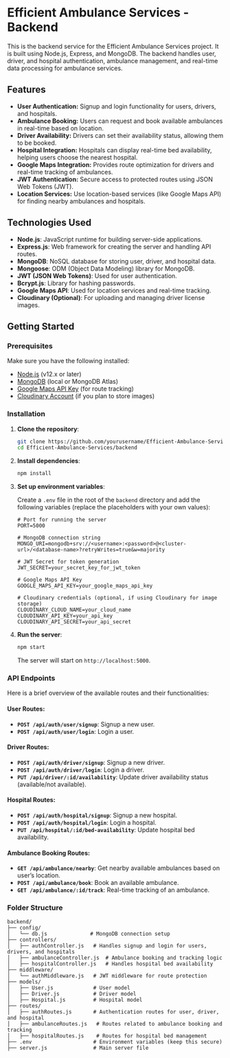 # Efficient Ambulance Services - Backend

This is the backend service for the Efficient Ambulance Services project. It is built using Node.js, Express, and MongoDB. The backend handles user, driver, and hospital authentication, ambulance management, and real-time data processing for ambulance services.

## Features

- **User Authentication:** Signup and login functionality for users, drivers, and hospitals.
- **Ambulance Booking:** Users can request and book available ambulances in real-time based on location.
- **Driver Availability:** Drivers can set their availability status, allowing them to be booked.
- **Hospital Integration:** Hospitals can display real-time bed availability, helping users choose the nearest hospital.
- **Google Maps Integration:** Provides route optimization for drivers and real-time tracking of ambulances.
- **JWT Authentication:** Secure access to protected routes using JSON Web Tokens (JWT).
- **Location Services:** Use location-based services (like Google Maps API) for finding nearby ambulances and hospitals.

## Technologies Used

- **Node.js**: JavaScript runtime for building server-side applications.
- **Express.js**: Web framework for creating the server and handling API routes.
- **MongoDB**: NoSQL database for storing user, driver, and hospital data.
- **Mongoose**: ODM (Object Data Modeling) library for MongoDB.
- **JWT (JSON Web Tokens)**: Used for user authentication.
- **Bcrypt.js**: Library for hashing passwords.
- **Google Maps API**: Used for location services and real-time tracking.
- **Cloudinary (Optional)**: For uploading and managing driver license images.

## Getting Started

### Prerequisites

Make sure you have the following installed:

- [Node.js](https://nodejs.org/) (v12.x or later)
- [MongoDB](https://www.mongodb.com/) (local or MongoDB Atlas)
- [Google Maps API Key](https://developers.google.com/maps/documentation/javascript/get-api-key) (for route tracking)
- [Cloudinary Account](https://cloudinary.com/) (if you plan to store images)

### Installation

1. **Clone the repository**:

    ```bash
    git clone https://github.com/yourusername/Efficient-Ambulance-Services.git
    cd Efficient-Ambulance-Services/backend
    ```

2. **Install dependencies**:

    ```bash
    npm install
    ```

3. **Set up environment variables**:

    Create a `.env` file in the root of the `backend` directory and add the following variables (replace the placeholders with your own values):

    ```plaintext
    # Port for running the server
    PORT=5000

    # MongoDB connection string
    MONGO_URI=mongodb+srv://<username>:<password>@<cluster-url>/<database-name>?retryWrites=true&w=majority

    # JWT Secret for token generation
    JWT_SECRET=your_secret_key_for_jwt_token

    # Google Maps API Key
    GOOGLE_MAPS_API_KEY=your_google_maps_api_key

    # Cloudinary credentials (optional, if using Cloudinary for image storage)
    CLOUDINARY_CLOUD_NAME=your_cloud_name
    CLOUDINARY_API_KEY=your_api_key
    CLOUDINARY_API_SECRET=your_api_secret
    ```

4. **Run the server**:

    ```bash
    npm start
    ```

    The server will start on `http://localhost:5000`.

### API Endpoints

Here is a brief overview of the available routes and their functionalities:

#### **User Routes:**
- **`POST /api/auth/user/signup`**: Signup a new user.
- **`POST /api/auth/user/login`**: Login a user.

#### **Driver Routes:**
- **`POST /api/auth/driver/signup`**: Signup a new driver.
- **`POST /api/auth/driver/login`**: Login a driver.
- **`PUT /api/driver/:id/availability`**: Update driver availability status (available/not available).

#### **Hospital Routes:**
- **`POST /api/auth/hospital/signup`**: Signup a new hospital.
- **`POST /api/auth/hospital/login`**: Login a hospital.
- **`PUT /api/hospital/:id/bed-availability`**: Update hospital bed availability.

#### **Ambulance Booking Routes:**
- **`GET /api/ambulance/nearby`**: Get nearby available ambulances based on user’s location.
- **`POST /api/ambulance/book`**: Book an available ambulance.
- **`GET /api/ambulance/:id/track`**: Real-time tracking of an ambulance.

### Folder Structure

```plaintext
backend/
├── config/
│   └── db.js              # MongoDB connection setup
├── controllers/
│   ├── authController.js   # Handles signup and login for users, drivers, and hospitals
│   ├── ambulanceController.js  # Ambulance booking and tracking logic
│   ├── hospitalController.js   # Handles hospital bed availability
├── middleware/
│   └── authMiddleware.js   # JWT middleware for route protection
├── models/
│   ├── User.js             # User model
│   ├── Driver.js           # Driver model
│   ├── Hospital.js         # Hospital model
├── routes/
│   ├── authRoutes.js       # Authentication routes for user, driver, and hospital
│   ├── ambulanceRoutes.js   # Routes related to ambulance booking and tracking
│   ├── hospitalRoutes.js    # Routes for hospital bed management
├── .env                    # Environment variables (keep this secure)
├── server.js               # Main server file
